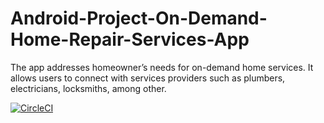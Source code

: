 # Android-Project-On-Demand-Home-Repair-Services-App
The app addresses homeowner’s needs for on-demand home services. It allows users to connect with services providers such as plumbers, electricians, locksmiths, among other.

[![CircleCI](https://circleci.com/gh/AliKhanafer7/Android-Project-On-Demand-Home-Repair-Services-App.svg?style=svg&circle-token=3a160e44b3de6e3e480c08670aacad1c088fa954)](https://circleci.com/gh/AliKhanafer7/Android-Project-On-Demand-Home-Repair-Services-App)
